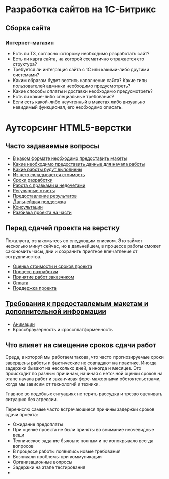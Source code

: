 # Разработка сайтов на 1С-Битрикс
## Сборка сайта

### Интернет-магазин

- Есть ли ТЗ, согласно которому необходимо разработать сайт?
- Есть ли карта сайта, на которой схематично отражается его структура?
- Требуется ли интеграция сайта с 1С или какими-либо другими системами?
- Каким образом будет вестись наполнение сайта? Какие типы пользователей админки необходимо предусмотреть?
- Какие способы оплаты и доставки необходимо предусмотреть?
- Есть ли какие-либо специальные требования?
- Если есть какой-либо неучтенный в макетах либо визуально невидимый функционал, его необходимо описать.


# Аутсорсинг HTML5-верстки



## Часто задаваемые вопросы

- [В каком формате необходимо предоставить макеты](#formats)
- [Какие необходимо предоставить данные для начала работы](#begining)
- [Какие работы будут выполнены](#features)
- [Из чего складывается стоимость](#price)
- [Сроки разработки](#terms)
- [Работа с правками и недочетами](#edits)
- [Регулярные отчеты](#reports)
- [Предоставление результатов](#results)
- [Дальнейшая поддержка](#support)
- [Консультации](#consultiong)
- [Разбивка проекта на части](#steps)


## Перед сдачей проекта на верстку

Пожалуста, ознакомьтесь со следующим списком. Это займет несколько минут сейчас, но в дальнейшем, в процессе работы сможет сэкономить часы, дни и сохранить приятное впечатление от сотрудничества.


- [Оценка стоимости и сроков проекта](before/estimation.md)
- [Процесс разработки](before/development.md)
- [Принятие работ заказчиком](before/acception.md)
- [Оплата](before/payment.md)
- [Поддержка проекта](before/support.md)


## [Требования к предоставлемым макетам и дополнительной информации](requirements/index.md)

- [Анимации](animation.md)
- Кроссбраузерность и кроссплатформенность


## Что влияет на смещение сроков сдачи работ

Среда, в которой мы работаем такова, что часто прогнозируемые сроки завершены работы и фактические не совпадают на практике.
Иногда задержки бывают на несколько дней, а иногда и месяцев. Это происходит по разным причинам, начиная с неточной оценки сроков на этапе начала работ и заканчивая форс-мажорными обстоятельствами, когда мы зависим от технологий и техники.

Главное во подобных ситуациях не терять рассудка и трезво оценивать ситуацию без агрессии.

Перечислю самые часто встречающиеся причины задержки сроков сдачи проекта:
- Ожидание предоплаты
- При оценке проекта не были приняты во внимание неочевидные вещи
- Техническое задание былоьне полным и не кэпокрыаало всегда вопросов
- В процессе работы появились новые требования
- Возникали проблемы при коммуникации
- Организационные вопросы 
- Задержки на этапе тестирования
- 
